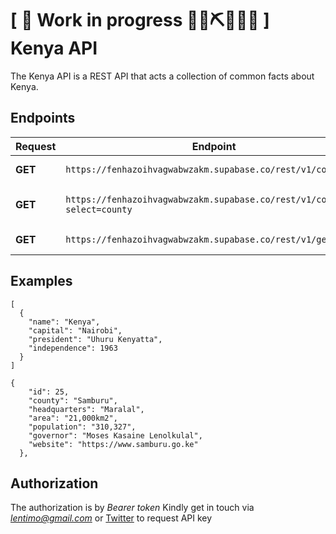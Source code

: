 # \[ 🚧 Work in progress 👷‍♀️⛏👷🔧️🚧 \] Kenya API

The Kenya API is a REST API that acts a collection of common facts about Kenya.

## Endpoints

| Request | Endpoint | Description |
| ----------- | ----------- | ----------- |
| **GET** | `https://fenhazoihvagwabwzakm.supabase.co/rest/v1/counties` | Get all counties |
| **GET** | `https://fenhazoihvagwabwzakm.supabase.co/rest/v1/counties?select=county` | Get individual county |
| **GET** | `https://fenhazoihvagwabwzakm.supabase.co/rest/v1/general` | General info |

## Examples

```
[
  {
    "name": "Kenya",
    "capital": "Nairobi",
    "president": "Uhuru Kenyatta",
    "independence": 1963
  }
]
```
```
{
    "id": 25,
    "county": "Samburu",
    "headquarters": "Maralal",
    "area": "21,000km2",
    "population": "310,327",
    "governor": "Moses Kasaine Lenolkulal",
    "website": "https://www.samburu.go.ke"
  },
  ```

## Authorization

The authorization is by *Bearer token*
Kindly get in touch via *lentimo@gmail.com* or [Twitter](https://twitter.com/liciolentimo) to request API key
